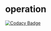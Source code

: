 # operation
[![Codacy Badge](https://app.codacy.com/project/badge/Grade/6d85befe8c3d46fc87eb277e659088f4)](https://www.codacy.com/manual/99002540/operator_overloading?utm_source=github.com&amp;utm_medium=referral&amp;utm_content=99002540/operator_overloading&amp;utm_campaign=Badge_Grade)
